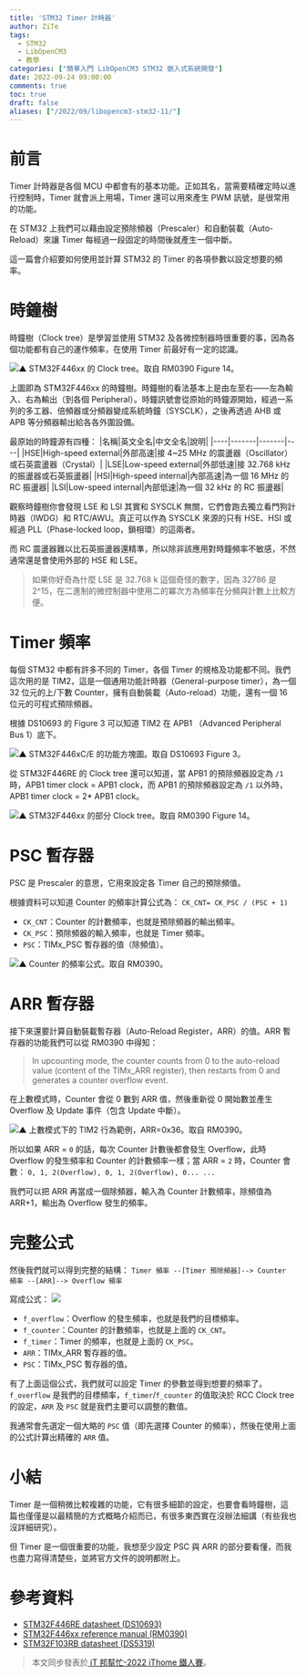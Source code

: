 ```yaml
---
title: 'STM32 Timer 計時器'
author: ZiTe
tags:
  - STM32
  - LibOpenCM3
  - 教學
categories: ["簡單入門 LibOpenCM3 STM32 嵌入式系統開發"]
date: 2022-09-24 09:00:00
comments: true
toc: true
draft: false
aliases: ["/2022/09/libopencm3-stm32-11/"]
---
```


# 前言
Timer 計時器是各個 MCU 中都會有的基本功能。正如其名，當需要精確定時以進行控制時，Timer 就會派上用場，Timer 還可以用來產生 PWM 訊號，是很常用的功能。

在 STM32 上我們可以藉由設定預除頻器（Prescaler）和自動裝載（Auto-Reload）來讓 Timer 每經過一段固定的時間後就產生一個中斷。

這一篇會介紹要如何使用並計算 STM32 的 Timer 的各項參數以設定想要的頻率。

<!--more-->

# 時鐘樹
時鐘樹（Clock tree）是學習並使用 STM32 及各微控制器時很重要的事，因為各個功能都有自己的運作頻率，在使用 Timer 前最好有一定的認識。

![▲ STM32F446xx 的 Clock tree。取自 RM0390 Figure 14。](https://blogger.googleusercontent.com/img/b/R29vZ2xl/AVvXsEijleZb6WVH51OOoRINJGebKISLgDroPJWmEwctdUpZofGFjJli0o0ZHns7XbxlGgGg3xqbRL3l9MeX9oMCz6b60m0kkgFPCrASFtKo8EAiDCG6ku0kV7LE38vbLNarerzwIxRTwaMqpkIbPm_7nxCL-YWpZSDmjNWXyaiUdRhGntJT5dcOq6G6n1Rq/s16000/ct.jpg)

上圖即為 STM32F446xx 的時鐘樹。時鐘樹的看法基本上是由左至右——左為輸入、右為輸出（到各個 Peripheral）。時鐘訊號會從原始的時鐘源開始，經過一系列的多工器、倍頻器或分頻器變成系統時鐘（SYSCLK），之後再透過 AHB 或 APB 等分頻器輸出給各各外圍設備。

最原始的時鐘源有四種：
|名稱|英文全名|中文全名|說明|
|----|-------|-------|----|
|HSE|High-speed external|外部高速|接 4\~25 MHz 的震盪器（Oscillator）或石英震盪器（Crystal）|
|LSE|Low-speed external|外部低速|接 32.768 kHz 的振盪器或石英振盪器|
|HSI|High-speed internal|內部高速|為一個 16 MHz 的 RC 振盪器|
|LSI|Low-speed internal|內部低速|為一個 32 kHz 的 RC 振盪器|

觀察時鐘樹你會發現 LSE 和 LSI 其實和 SYSCLK 無關，它們會跑去獨立看門狗計時器（IWDG）和 RTC/AWU。真正可以作為 SYSCLK 來源的只有 HSE、HSI 或經過 PLL（Phase-locked loop，鎖相環）的這兩者。

而 RC 震盪器難以比石英振盪器還精準，所以除非該應用對時鐘頻率不敏感，不然通常還是會使用外部的 HSE 和 LSE。

> 如果你好奇為什麼 LSE 是 32.768 k 這個奇怪的數字，因為 32786 是 2^15，在二進制的微控制器中使用二的冪次方為頻率在分頻與計數上比較方便。

# Timer 頻率
每個 STM32 中都有許多不同的 Timer，各個 Timer 的規格及功能都不同。我們這次用的是 TIM2，這是一個通用功能計時器（General-purpose timer），為一個 32 位元的上/下數 Counter，擁有自動裝載（Auto-reload）功能，還有一個 16 位元的可程式預除頻器。

根據 DS10693 的 Figure 3 可以知道 TIM2 在 APB1 （Advanced Peripheral Bus 1）底下。

![▲ STM32F446xC/E 的功能方塊圖。取自 DS10693 Figure 3。](https://blogger.googleusercontent.com/img/b/R29vZ2xl/AVvXsEj8XEh5OYupQ-3-JVsxY4sW1tWx8ZqJUhO1oenC2Yh6RuooigxKdbAmZ7wwniZZgfKVMmSj5dz492cbANOnoml1fUYGek7Qs-9rCtCERqPk3LjtxuzinSoXWc1BbQJoh2yxtVHaaXsM-ZPfhd8V7tL_u_9NIHf_FCRXBXq5JcQywR5Mbc-Sq74RE2Jf/s16000/1.png)


從 STM32F446RE 的 Clock tree 還可以知道，當 APB1 的預除頻器設定為 `/1` 時，APB1 timer  clock = APB1 clock，而 APB1 的預除頻器設定為 `/1` 以外時，APB1 timer clock = 2* APB1 clock。

![▲ STM32F446xx 的部分 Clock tree。取自 RM0390 Figure 14。](https://blogger.googleusercontent.com/img/b/R29vZ2xl/AVvXsEhQMwCBOiY0kUEnYnyx-j6eZy9dEzhdc7Qqpa-cJF_d66O3lFPX7svRDGe7evlGih2Mx5Sv6OQr1r5bN7jRJUhncOvoDwMCHitRsOBhtjhexXiL6d0Ii5jcX5cTBgDMMBbFH3_niSvyIuvx8Vsfh-pkEyvV0BjmqV_thSEfOy0quqwUdvt07K2d5SKi/s16000/2.png)


# PSC 暫存器
PSC 是 Prescaler 的意思，它用來設定各 Timer 自己的預除頻值。

根據資料可以知道 Counter 的頻率計算公式為：
`CK_CNT= CK_PSC / (PSC + 1)`
* `CK_CNT`：Counter 的計數頻率，也就是預除頻器的輸出頻率。
* `CK_PSC`：預除頻器的輸入頻率，也就是 Timer 頻率。
* `PSC`：TIMx_PSC 暫存器的值（除頻值）。

![▲ Counter 的頻率公式。取自 RM0390。](https://blogger.googleusercontent.com/img/b/R29vZ2xl/AVvXsEj749vqCdyvJCuFI3OBUkU2qVAYVTRKhyT2o5MuoM4dSJXNO8TVa_dlfL-VoxQoauY1OE_Xbqz-HThxpHLdr06Okk_wUO5R0gDb0YFtl8xCozfBEOuTajgGGplEB4vZpvBvKDEXo3xKkWTYDmutRsjTFGnop58wv0dehLYdeSFQ8iRGEXwd8K8CDGQ1/s16000/3.png)

# ARR 暫存器
接下來還要計算自動裝載暫存器（Auto-Reload Register，ARR）的值。ARR 暫存器的功能我們可以從 RM0390 中得知：
> In upcounting mode, the counter counts from 0 to the auto-reload value (content of the TIMx_ARR register), then restarts from 0 and generates a counter overflow event.

在上數模式時，Counter 會從 0 數到 ARR 值，然後重新從 0 開始數並產生 Overflow 及 Update 事件（包含 Update 中斷）。

![▲ 上數模式下的 TIM2 行為範例，ARR=0x36。取自 RM0390。](https://blogger.googleusercontent.com/img/b/R29vZ2xl/AVvXsEhF3xphTAy7Ilwm-lYcI-j8WBflXxeNHNIIZ36-O11JIsNGPAfxB0kznVcvEpNicphzRFXKrNrSnUHW9GP6MGojyA_95GMTaM6A84V4SyDcql6m_HtzWcq-KDPVtWCe7xH2ZIu-2BUnV1m7xwiIxejgRbCMc1j0TcepXS0eafuBpf7_OoZdAdL_zz0L/s16000/4.png)


所以如果 ARR = `0` 的話，每次 Counter 計數後都會發生 Overflow，此時 Overflow 的發生頻率和 Counter 的計數頻率一樣；當 ARR = `2` 時，Counter 會數：
`0, 1, 2(Overflow), 0, 1, 2(Overflow), 0... ...`

我們可以把 ARR 再當成一個除頻器，輸入為 Counter 計數頻率，除頻值為 ARR+1，輸出為 Overflow 發生的頻率。

# 完整公式
然後我們就可以得到完整的結構：
`Timer 頻率 --[Timer 預除頻器]--> Counter 頻率 --[ARR]--> Overflow 頻率`

寫成公式：
![](https://blogger.googleusercontent.com/img/b/R29vZ2xl/AVvXsEj6tOm8rGApz9SgH1ruhwO4JK_q2qoWaD1oXlHwpZLz0_sJH309rcAbSVSaHvWWfI_7Sneh-DQ63Yd0-r0OuGYWVzYcxKb6UFbOjN3CoYodhQRV6BeWOvJBjJTB2IW_b1YPcW_HADLoc2g7aDVP-F8WD3K38Gk0yeRV7LBjIXGwADGUmxu28CY83SmW/s16000/5.png)

* `f_overflow`：Overflow 的發生頻率，也就是我們的目標頻率。
* `f_counter`：Counter 的計數頻率，也就是上面的 `CK_CNT`。
* `f_timer`：Timer 的頻率，也就是上面的 `CK_PSC`。
* `ARR`：TIMx_ARR 暫存器的值。
* `PSC`：TIMx_PSC 暫存器的值。

有了上面這個公式，我們就可以設定 Timer 的參數並得到想要的頻率了。`f_overflow` 是我們的目標頻率，`f_timer`/`f_counter` 的值取決於 RCC Clock tree 的設定，`ARR` 及 `PSC` 就是我們主要可以調整的數值。

我通常會先選定一個大略的 `PSC` 值（即先選擇 Counter 的頻率），然後在使用上面的公式計算出精確的 `ARR` 值。

# 小結
Timer 是一個稍微比較複雜的功能，它有很多細節的設定，也要會看時鐘樹，這篇也僅僅是以最精簡的方式概略介紹而已，有很多東西實在沒辦法細講（有些我也沒詳細研究）。

但 Timer 是一個很重要的功能，我想至少設定 PSC 與 ARR 的部分要看懂，而我也盡力寫得清楚些，並將官方文件的說明都附上。

# 參考資料
* [STM32F446RE datasheet (DS10693)](https://www.st.com/resource/en/datasheet/stm32f446re.pdf)
* [STM32F446xx reference manual (RM0390)](https://www.st.com/resource/en/reference_manual/rm0390-stm32f446xx-advanced-armbased-32bit-mcus-stmicroelectronics.pdf)
* [STM32F103RB datasheet (DS5319)](https://www.st.com/resource/en/datasheet/stm32f103rb.pdf)

> 本文同步發表於[ iT 邦幫忙-2022 iThome 鐵人賽](https://ithelp.ithome.com.tw/articles/10296369)。
